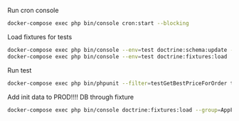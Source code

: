 Run cron console
```bash
docker-compose exec php bin/console cron:start --blocking
```

Load fixtures for tests
```bash
docker-compose exec php bin/console --env=test doctrine:schema:update --force
docker-compose exec php bin/console --env=test doctrine:fixtures:load
```

Run test
```bash
docker-compose exec php bin/phpunit --filter=testGetBestPriceForOrder tests/Service/BestPriceAnalyzerTest.php
```

Add init data to PROD!!!! DB through fixture
```bash
docker-compose exec php bin/console doctrine:fixtures:load --group=AppFixtures --append
```
